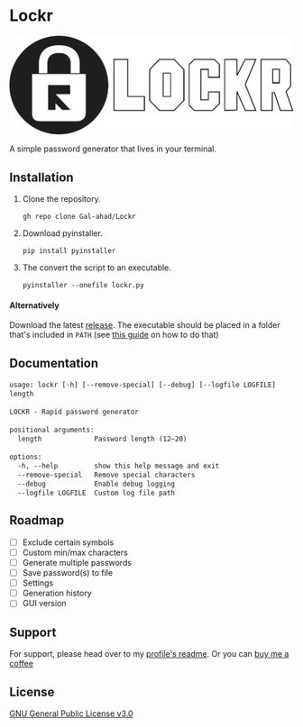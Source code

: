 # Lockr

![Logo](Lockr.png)

A simple password generator that lives in your terminal.
## Installation

1. Clone the repository.

    ```
    gh repo clone Gal-ahad/Lockr
    ```
2. Download pyinstaller.
    ```
    pip install pyinstaller
    ```
3. The convert the script to an executable.
    ```
    pyinstaller --onefile lockr.py
    ```

#### Alternatively

Download the latest [release](https://github.com/Gal-ahad/Lockr/releases). The executable should be placed in a folder that's included in `PATH` (see [this guide](https://www.architectryan.com/2018/03/17/add-to-the-path-on-windows-10/) on how to do that)

## Documentation

```
usage: lockr [-h] [--remove-special] [--debug] [--logfile LOGFILE] length

LOCKR - Rapid password generator

positional arguments:
  length             Password length (12–20)

options:
  -h, --help         show this help message and exit
  --remove-special   Remove special characters
  --debug            Enable debug logging
  --logfile LOGFILE  Custom log file path
```

## Roadmap

- [ ]  Exclude certain symbols
- [ ]  Custom min/max characters
- [ ]  Generate multiple passwords
- [ ]  Save password(s) to file
- [ ]  Settings
- [ ]  Generation history
- [ ]  GUI version

## Support

For support, please head over to my [profile's readme](https://github.com/Gal-ahad/Gal-ahad?tab=readme-ov-file#-find-me-elsewhere).
Or you can [buy me a coffee](https://ko-fi.com/ga1_ahad)

## License

[GNU General Public License v3.0](https://github.com/Gal-ahad/Lockr/blob/main/LICENSE)
